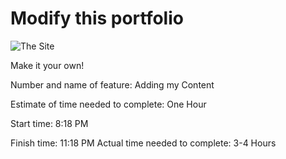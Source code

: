 # Modify this portfolio

![The Site](https://connerkt.netlify.app/)

Make it your own! 

Number and name of feature: Adding my Content

Estimate of time needed to complete: One Hour

Start time: 8:18 PM

Finish time: 11:18 PM
Actual time needed to complete: 3-4 Hours
